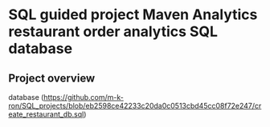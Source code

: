 # SQL guided project Maven Analytics restaurant order analytics SQL database

## Project overview

database (https://github.com/m-k-ron/SQL_projects/blob/eb2598ce42233c20da0c0513cbd45cc08f72e247/create_restaurant_db.sql)
